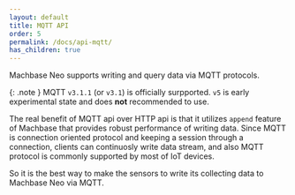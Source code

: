 ```yaml
---
layout: default
title: MQTT API
order: 5
permalink: /docs/api-mqtt/
has_children: true
---
```



Machbase Neo supports writing and query data via MQTT protocols. 

{: .note }
MQTT `v3.1.1` (or `v3.1`) is officially surpported. `v5` is early experimental state and does **not** recommended to use.

The real benefit of MQTT api over HTTP api is that it utilizes `append` feature of Machbase that provides robust performance of writing data.
Since MQTT is connection oriented protocol and keeping a session through a connection, clients can continuosly write data stream,
and also MQTT protocol is commonly supported by most of IoT devices.

So it is the best way to make the sensors to write its collecting data to Machbase Neo via MQTT.
